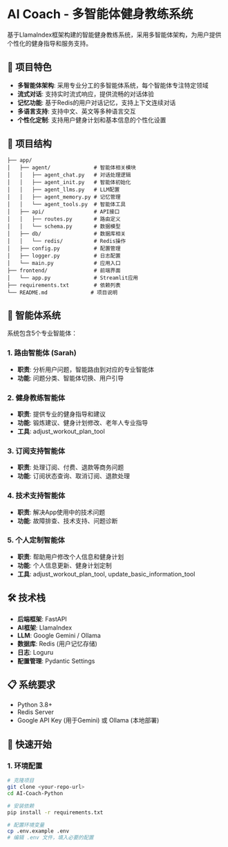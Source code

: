# AI Coach - 多智能体健身教练系统

基于LlamaIndex框架构建的智能健身教练系统，采用多智能体架构，为用户提供个性化的健身指导和服务支持。

## 🌟 项目特色

- **多智能体架构**: 采用专业分工的多智能体系统，每个智能体专注特定领域
- **流式对话**: 支持实时流式响应，提供流畅的对话体验
- **记忆功能**: 基于Redis的用户对话记忆，支持上下文连续对话
- **多语言支持**: 支持中文、英文等多种语言交互
- **个性化定制**: 支持用户健身计划和基本信息的个性化设置

## 📄 项目结构
```
├── app/
│   ├── agent/              # 智能体相关模块
│   │   ├── agent_chat.py   # 对话处理逻辑
│   │   ├── agent_init.py   # 智能体初始化
│   │   ├── agent_llms.py   # LLM配置
│   │   ├── agent_memory.py # 记忆管理
│   │   └── agent_tools.py  # 智能体工具
│   ├── api/                # API接口
│   │   ├── routes.py       # 路由定义
│   │   └── schema.py       # 数据模型
│   ├── db/                 # 数据库相关
│   │   └── redis/          # Redis操作
│   ├── config.py           # 配置管理
│   ├── logger.py           # 日志配置
│   └── main.py             # 应用入口
├── frontend/               # 前端界面
│   └── app.py              # Streamlit应用
├── requirements.txt        # 依赖列表
└── README.md              # 项目说明
```

## 🤖 智能体系统

系统包含5个专业智能体：

### 1. 路由智能体 (Sarah)
- **职责**: 分析用户问题，智能路由到对应的专业智能体
- **功能**: 问题分类、智能体切换、用户引导

### 2. 健身教练智能体
- **职责**: 提供专业的健身指导和建议
- **功能**: 锻炼建议、健身计划修改、老年人专业指导
- **工具**: adjust_workout_plan_tool

### 3. 订阅支持智能体
- **职责**: 处理订阅、付费、退款等商务问题
- **功能**: 订阅状态查询、取消订阅、退款处理

### 4. 技术支持智能体
- **职责**: 解决App使用中的技术问题
- **功能**: 故障排查、技术支持、问题诊断

### 5. 个人定制智能体
- **职责**: 帮助用户修改个人信息和健身计划
- **功能**: 个人信息更新、健身计划定制
- **工具**: adjust_workout_plan_tool, update_basic_information_tool

## 🛠️ 技术栈

- **后端框架**: FastAPI
- **AI框架**: LlamaIndex
- **LLM**: Google Gemini / Ollama
- **数据库**: Redis (用户记忆存储)
- **日志**: Loguru
- **配置管理**: Pydantic Settings

## 📋 系统要求

- Python 3.8+
- Redis Server
- Google API Key (用于Gemini) 或 Ollama (本地部署)

## 🚀 快速开始

### 1. 环境配置

```bash
# 克隆项目
git clone <your-repo-url>
cd AI-Coach-Python

# 安装依赖
pip install -r requirements.txt

# 配置环境变量
cp .env.example .env
# 编辑 .env 文件，填入必要的配置
```